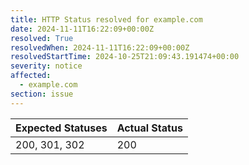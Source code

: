 ```yaml
---
title: HTTP Status resolved for example.com
date: 2024-11-11T16:22:09+00:00Z
resolved: True
resolvedWhen: 2024-11-11T16:22:09+00:00Z
resolvedStartTime: 2024-10-25T21:09:43.191474+00:00
severity: notice
affected:
  - example.com
section: issue
---
```


| Expected Statuses | Actual Status  |
|-------------------|----------------|
| 200, 301, 302 | 200 |
